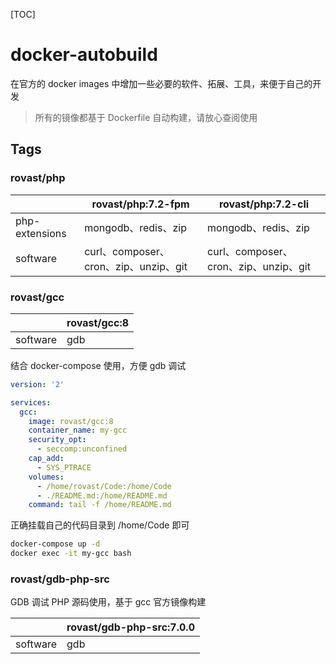 [TOC]

# docker-autobuild

在官方的 docker images 中增加一些必要的软件、拓展、工具，来便于自己的开发

> 所有的镜像都基于 Dockerfile 自动构建，请放心查阅使用

## Tags

### rovast/php

|            | rovast/php:7.2-fpm                    | rovast/php:7.2-cli                    |
| ---------- | ------------------------------------- | ------------------------------------- |
| php-extensions | mongodb、redis、zip                   | mongodb、redis、zip                   |
| software   | curl、composer、cron、zip、unzip、git | curl、composer、cron、zip、unzip、git |

### rovast/gcc

|            | rovast/gcc:8                    |
| ---------- | ------------------------------- |
| software   | gdb |

结合 docker-compose 使用，方便 gdb 调试

```yaml
version: '2'

services:
  gcc:
    image: rovast/gcc:8
    container_name: my-gcc
    security_opt:
      - seccomp:unconfined
    cap_add:
      - SYS_PTRACE
    volumes:
      - /home/rovast/Code:/home/Code
      - ./README.md:/home/README.md
    command: tail -f /home/README.md
```

正确挂载自己的代码目录到 /home/Code 即可

```bash
docker-compose up -d
docker exec -it my-gcc bash
```


### rovast/gdb-php-src

GDB 调试 PHP 源码使用，基于 gcc 官方镜像构建

|            | rovast/gdb-php-src:7.0.0                    |
| ---------- | ------------------------------- |
| software   | gdb |

